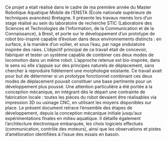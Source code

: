 Ce projet a etait réalisé dans le cadre de ma première année du Master Robotique Aquatique Mobile de l’ENSTA (École nationale supérieure de techniques avancées) Bretagne. Il présente les travaux menés lors d’un stage réalisé au sein du laboratoire de recherche STIC (Laboratoire des Sciences et Technologies de l'Information, de la Communication et de la Connaissance), à Brest, et porte sur le développement d’un prototype de robot bio-inspiré capable d’évoluer dans deux environnements distincts : en surface, à la manière d’un voilier, et sous l’eau, par nage ondulatoire inspirée des raies.
L’objectif principal de ce travail était de concevoir, fabriquer et tester un système capable de combiner ces deux modes de locomotion dans un même robot. L’approche retenue est bio-inspirée, dans le sens où elle s’appuie sur des principes naturels de déplacement, sans chercher à reproduire fidèlement une morphologie existante.
Ce travail avait pour but de déterminer si un prototype fonctionnel combinant ces deux modes de déplacement pouvait constituer une base pertinente pour un développement plus poussé. Une attention particulière a été portée à la conception mécanique, en intégrant dès le départ une contrainte de fabrication locale : toutes les pièces du robot devaient être réalisables via impression 3D ou usinage CNC, en utilisant les moyens disponibles sur place.
Le présent document retrace l’ensemble des étapes de développement, depuis la conception mécanique initiale jusqu’aux expérimentations finales en milieu aquatique. Il détaille également l’architecture électronique embarquée, les choix logiciels effectués (communication, contrôle des moteurs), ainsi que les observations et pistes d’amélioration identifiées à l’issue des essais en bassin.

